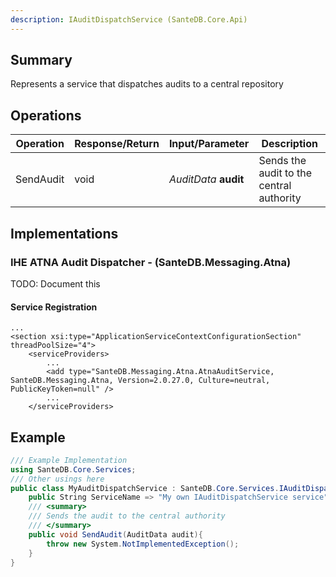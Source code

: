 ```yaml
---
description: IAuditDispatchService (SanteDB.Core.Api)
---
```


## Summary
Represents a service that dispatches audits to a central repository

## Operations

|Operation|Response/Return|Input/Parameter|Description|
|-|-|-|-|
|SendAudit|void|*AuditData* **audit**|Sends the audit to the central authority|

## Implementations


### IHE ATNA Audit Dispatcher - (SanteDB.Messaging.Atna)
TODO: Document this

#### Service Registration
```markup
...
<section xsi:type="ApplicationServiceContextConfigurationSection" threadPoolSize="4">
	<serviceProviders>
		...
		<add type="SanteDB.Messaging.Atna.AtnaAuditService, SanteDB.Messaging.Atna, Version=2.0.27.0, Culture=neutral, PublicKeyToken=null" />
		...
	</serviceProviders>
```
## Example
```csharp
/// Example Implementation
using SanteDB.Core.Services;
/// Other usings here
public class MyAuditDispatchService : SanteDB.Core.Services.IAuditDispatchService { 
	public String ServiceName => "My own IAuditDispatchService service";
	/// <summary>
	/// Sends the audit to the central authority
	/// </summary>
	public void SendAudit(AuditData audit){
		throw new System.NotImplementedException();
	}
}
```
